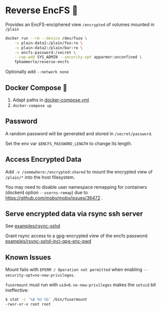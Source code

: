 # Reverse EncFS 🐳

Provides an EncFS-enciphered view `/encrypted` of volumes mounted in `/plain`

```sh
docker run --rm --device /dev/fuse \
    -v plain-data1:/plain/foo:ro \
    -v plain-data2:/plain/bar:ro \
    -v encfs-password:/secret \
    --cap-add SYS_ADMIN --security-opt apparmor:unconfined \
    fphammerle/reverse-encfs
```

Optionally add `--network none`

## Docker Compose 🐙

1. Adapt paths in [docker-compose.yml](docker-compose.yml)
2. `docker-compose up`

## Password

A random password will be generated and stored in `/secret/password`.

Set the env var `$ENCFS_PASSWORD_LENGTH` to change its length.

## Access Encrypted Data

Add `-v /somewhere:/encrypted:shared` to mount the encrypted view of `/plain/*` into the host filesystem.

You may need to disable user namespace remapping for containers
(dockerd option `--userns-remap`)
due to https://github.com/moby/moby/issues/36472 .

## Serve encrypted data via rsync ssh server

See [examples/rsync-sshd](examples/rsync-sshd/docker-compose.yml)

Grant rsync access to a gpg-encrypted view of the encfs password:
[examples/rsync-sshd-incl-gpg-enc-pwd](examples/rsync-sshd-incl-gpg-enc-pwd/docker-compose.yml)

## Known Issues

Mount fails with `EPERM / Operation not permitted`
when enabling `--security-opt=no-new-privileges`.

`fusermount` must run with `uid=0`.
`no-new-privileges` makes the `setuid` bit ineffective:
```sh
$ stat -c '%A %U %G' /bin/fusermount
-rwsr-xr-x root root
```

